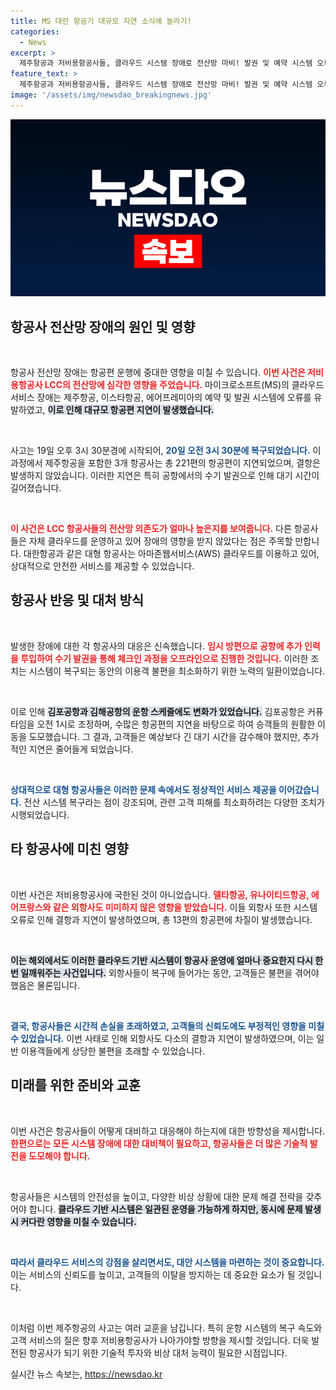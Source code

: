 ```yaml
---
title: MS 대란 항공기 대규모 지연 소식에 놀라기!
categories:
  - News
excerpt: >
  제주항공과 저비용항공사들, 클라우드 시스템 장애로 전산망 마비! 발권 및 예약 시스템 오류로 221편이 지연됐으나, 현재 정상화. 공항에서의 긴 대기시간, 과연 피해는 얼마나 컸을까?
feature_text: >
  제주항공과 저비용항공사들, 클라우드 시스템 장애로 전산망 마비! 발권 및 예약 시스템 오류로 221편이 지연됐으나, 현재 정상화. 공항에서의 긴 대기시간, 과연 피해는 얼마나 컸을까?
image: '/assets/img/newsdao_breakingnews.jpg'
---
```


<p><img src="/assets/img/newsdao_breakingnews.jpg" alt="bookingtag 속보" /></p>

<h2 data-ke-size="size26">항공사 전산망 장애의 원인 및 영향</h2>

<p data-ke-size="size16">&nbsp;</p>

<p>항공사 전산망 장애는 항공편 운행에 중대한 영향을 미칠 수 있습니다. <b><span style="color: #ee2323;">이번 사건은 저비용항공사 LCC의 전산망에 심각한 영향을 주었습니다.</span></b> 마이크로소프트(MS)의 클라우드 서비스 장애는 제주항공, 이스타항공, 에어프레미아의 예약 및 발권 시스템에 오류를 유발하였고, <b><span style="background-color: #21538527;">이로 인해 대규모 항공편 지연이 발생했습니다.</span></b> </p>

<p data-ke-size="size16">&nbsp;</p>

<p>사고는 19일 오후 3시 30분경에 시작되어, <b><span style="color: #1a5490;">20일 오전 3시 30분에 복구되었습니다.</span></b> 이 과정에서 제주항공을 포함한 3개 항공사는 총 221편의 항공편이 지연되었으며, 결항은 발생하지 않았습니다. 이러한 지연은 특히 공항에서의 수기 발권으로 인해 대기 시간이 길어졌습니다.</p>

<p data-ke-size="size16">&nbsp;</p>

<p><b><span style="color: #ee2323;">이 사건은 LCC 항공사들의 전산망 의존도가 얼마나 높은지를 보여줍니다.</span></b> 다른 항공사들은 자체 클라우드를 운영하고 있어 장애의 영향을 받지 않았다는 점은 주목할 만합니다. 대한항공과 같은 대형 항공사는 아마존웹서비스(AWS) 클라우드를 이용하고 있어, 상대적으로 안전한 서비스를 제공할 수 있었습니다.</p>

<h2 data-ke-size="size26">항공사 반응 및 대처 방식</h2>

<p data-ke-size="size16">&nbsp;</p>

<p>발생한 장애에 대한 각 항공사의 대응은 신속했습니다. <b><span style="color: #ee2323;">임시 방편으로 공항에 추가 인력을 투입하여 수기 발권을 통해 체크인 과정을 오프라인으로 진행한 것입니다.</span></b> 이러한 조치는 시스템이 복구되는 동안의 이용객 불편을 최소화하기 위한 노력의 일환이었습니다.</p>

<p data-ke-size="size16">&nbsp;</p>

<p>이로 인해 <b><span style="background-color: #21538527;">김포공항과 김해공항의 운항 스케줄에도 변화가 있었습니다.</span></b> 김포공항은 커퓨 타임을 오전 1시로 조정하며, 수많은 항공편의 지연을 바탕으로 하여 승객들의 원활한 이동을 도모했습니다. 그 결과, 고객들은 예상보다 긴 대기 시간을 감수해야 했지만, 추가적인 지연은 줄어들게 되었습니다.</p>

<p data-ke-size="size16">&nbsp;</p>

<p><b><span style="color: #1a5490;">상대적으로 대형 항공사들은 이러한 문제 속에서도 정상적인 서비스 제공을 이어갔습니다.</span></b> 전산 시스템 복구라는 점이 강조되며, 관련 고객 피해를 최소화하려는 다양한 조치가 시행되었습니다.</p>

<h2 data-ke-size="size26">타 항공사에 미친 영향</h2>

<p data-ke-size="size16">&nbsp;</p>

<p>이번 사건은 저비용항공사에 국한된 것이 아니었습니다. <b><span style="color: #ee2323;">델타항공, 유나이티드항공, 에어프랑스와 같은 외항사도 미미하지 않은 영향을 받았습니다.</span></b> 이들 외항사 또한 시스템 오류로 인해 결항과 지연이 발생하였으며, 총 13편의 항공편에 차질이 발생했습니다.</p>

<p data-ke-size="size16">&nbsp;</p>

<p><b><span style="background-color: #21538527;">이는 해외에서도 이러한 클라우드 기반 시스템이 항공사 운영에 얼마나 중요한지 다시 한 번 일깨워주는 사건입니다.</span></b> 외항사들이 복구에 들어가는 동안, 고객들은 불편을 겪어야 했음은 물론입니다. </p>

<p data-ke-size="size16">&nbsp;</p>

<p><b><span style="color: #1a5490;">결국, 항공사들은 시간적 손실을 초래하였고, 고객들의 신뢰도에도 부정적인 영향을 미칠 수 있었습니다.</span></b> 이번 사태로 인해 외항사도 다소의 결항과 지연이 발생하였으며, 이는 일반 이용객들에게 상당한 불편을 초래할 수 있었습니다.</p>

<h2 data-ke-size="size26">미래를 위한 준비와 교훈</h2>

<p data-ke-size="size16">&nbsp;</p>

<p>이번 사건은 항공사들이 어떻게 대비하고 대응해야 하는지에 대한 방향성을 제시합니다. <b><span style="color: #ee2323;">한편으로는 모든 시스템 장애에 대한 대비책이 필요하고, 항공사들은 더 많은 기술적 발전을 도모해야 합니다.</span></b> </p>

<p data-ke-size="size16">&nbsp;</p>

<p>항공사들은 시스템의 안전성을 높이고, 다양한 비상 상황에 대한 문제 해결 전략을 갖추어야 합니다. <b><span style="background-color: #21538527;">클라우드 기반 시스템은 일관된 운영을 가능하게 하지만, 동시에 문제 발생 시 커다란 영향을 미칠 수 있습니다.</span></b></p>

<p data-ke-size="size16">&nbsp;</p>

<p><b><span style="color: #1a5490;">따라서 클라우드 서비스의 강점을 살리면서도, 대안 시스템을 마련하는 것이 중요합니다.</span></b> 이는 서비스의 신뢰도를 높이고, 고객들의 이탈을 방지하는 데 중요한 요소가 될 것입니다.</p>

<p data-ke-size="size16">&nbsp;</p>

<p>이처럼 이번 제주항공의 사고는 여러 교훈을 남깁니다. 특히 운항 시스템의 복구 속도와 고객 서비스의 질은 향후 저비용항공사가 나아가야할 방향을 제시할 것입니다. 더욱 발전된 항공사가 되기 위한 기술적 투자와 비상 대처 능력이 필요한 시점입니다.</p>
실시간 뉴스 속보는, <a href="https://newsdao.kr" rel="dofollow">https://newsdao.kr</a>


